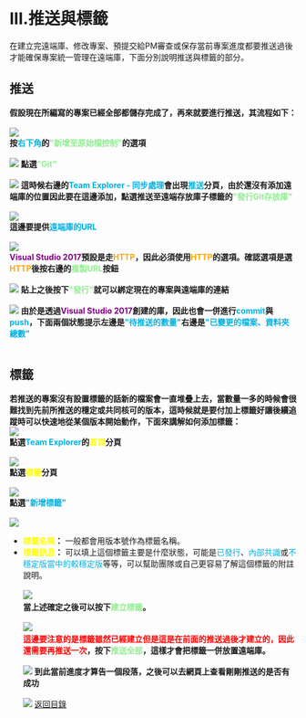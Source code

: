 # III.推送與標籤
在建立完遠端庫、修改專案、預提交給PM審查或保存當前專案進度都要推送過後才能確保專案統一管理在遠端庫，下面分別說明推送與標籤的部分。
## 推送
**假設現在所編寫的專案已經全部都儲存完成了，再來就要進行推送，其流程如下：**<br>
<br>![](./PushAndTag01.png)<br>
**按<font color=lighblue>右下角</font>的<font color=lightgreen>"新增至原始檔控制"</font>的選項**<br><br>
![](./PushAndTag02.png)
**點選<font color=lightgreen>"Git"</font>**<br><br>
![](./PushAndTag03.png)
**這時候右邊的<font color=lighblue>Team Explorer - 同步處理</font>會出現<font color=lighblue>推送</font>分頁，由於還沒有添加遠端庫的位置因此要在這邊添加，點選推送至遠端存放庫子標籤的<font color=lightgreen>"發行Git存放庫"</font>**<br><br>
![](./PushAndTag04.png)<br>
**這邊要提供<font color=lighblue>遠端庫的URL</font>**<br> <br>
![](./PushAndTag05.png)<br>
**<font color=purple>Visual Studio 2017</font>預設是走<font color=orange>HTTP</font>，因此必須使用<font color=orange>HTTP</font>的選項。確認選項是選<font color=orange>HTTP</font>後按右邊的<font color=lightgreen>複製URL</font>按鈕**<br><br>
![](./PushAndTag06.png)
**貼上之後按下<font color=lightgreen>"發行"</font>就可以綁定現在的專案與遠端庫的連結** <br><br>
![](./PushAndTag07.png)
**由於是透過<font color=purple>Visual Studio 2017</font>創建的庫，因此也會一併進行<font color=lighblue>commit</font>與<font color=lighblue>push</font>，下面兩個狀態提示左邊是<font color=lighblue>"待推送的數量"</font>右邊是<font color=lighblue>"已變更的檔案、資料夾總數"</font>**<br><br>

## 標籤
**若推送的專案沒有設置標籤的話新的檔案會一直堆疊上去，當數量一多的時候會很難找到先前所推送的穩定或共同核可的版本，這時候就是要付加上標籤好讓後續追蹤時可以快速地從某個版本開始動作，下面來講解如何添加標籤：**<br>
![](./PushAndTag08.png)<br>
**點選<font color=lighblue>Team Explorer</font>的<font color=yellow>首頁</font>分頁**<br><br>
![](./PushAndTag09.png)<br>
**點選<font color=yellow>標籤</font>分頁**<br><br>
![](./PushAndTag10.png)<br>
**點選<font color=lighblue>"新增標籤"</font>**<br><br>
![](./PushAndTag11.png)<br>
- **<font color=yellow>標籤名稱</font>：** 一般都會用版本號作為標籤名稱。
- **<font color=yellow>標籤訊息</font>：** 可以填上這個標籤主要是什麼狀態，可能是<font color=lighblue>已發行</font>、<font color=lighblue>內部共識</font>或<font color=lighblue>不穩定版當中的較穩定版</font>等等，可以幫助團隊或自己更容易了解這個標籤的附註說明。<br><br>
![](./PushAndTag12.png)<br>
**當上述確定之後可以按下<font color=lightgreen>建立標籤</font>。** <br><br>
![](./PushAndTag13.png)<br>
**<font color=red>這邊要注意的是標籤雖然已經建立但是這是在前面的推送過後才建立的，因此還需要再推送一次</font>，按下<font color=lightgreen>推送全部</font>，這樣才會把標籤一併放置遠端庫。**<br><br>
![](./PushAndTag14.png)
**到此當前進度才算告一個段落，之後可以去網頁上查看剛剛推送的是否有成功**<br><br>
![](./PushAndTag15.png)
[返回目錄](../README.md)
